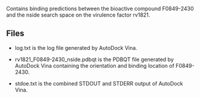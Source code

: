 Contains binding predictions between the bioactive compound F0849-2430 and the nside search space on the virulence factor rv1821.

## Files

- log.txt is the log file generated by AutoDock Vina.

- rv1821_F0849-2430_nside.pdbqt is the PDBQT file generated by AutoDock Vina containing the orientation and binding location of F0849-2430.

- stdoe.txt is the combined STDOUT and STDERR output of AutoDock Vina.

